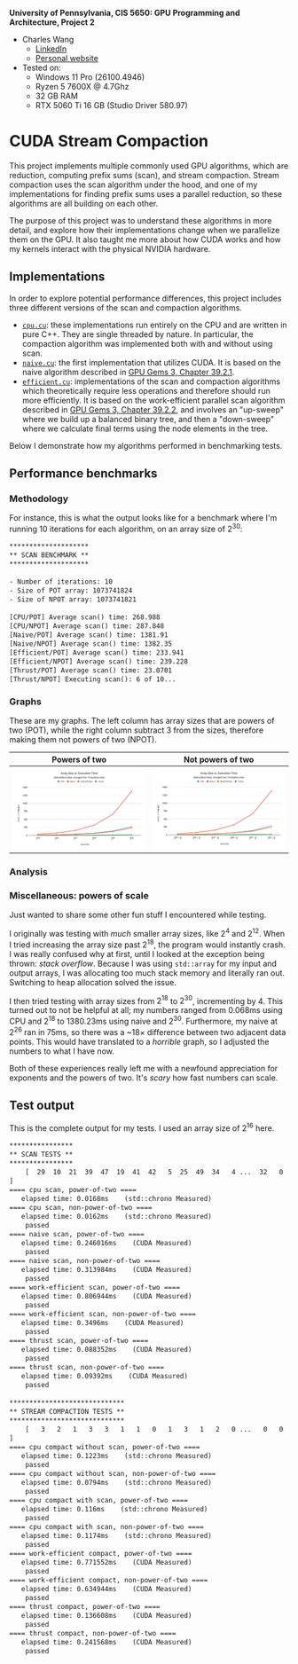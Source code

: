 **University of Pennsylvania, CIS 5650: GPU Programming and Architecture, Project 2**

* Charles Wang
  * [LinkedIn](https://linkedin.com/in/zwcharl)
  * [Personal website](https://charleszw.com)
* Tested on:
  * Windows 11 Pro (26100.4946)
  * Ryzen 5 7600X @ 4.7Ghz
  * 32 GB RAM
  * RTX 5060 Ti 16 GB (Studio Driver 580.97)

# CUDA Stream Compaction

This project implements multiple commonly used GPU algorithms, which are reduction, computing prefix sums (scan), and stream compaction. Stream compaction uses the scan algorithm under the hood, and one of my implementations for finding prefix sums uses a parallel reduction, so these algorithms are all building on each other.

The purpose of this project was to understand these algorithms in more detail, and explore how their implementations change when we parallelize them on the GPU. It also taught me more about how CUDA works and how my kernels interact with the physical NVIDIA hardware.

## Implementations

In order to explore potential performance differences, this project includes three different versions of the scan and compaction algorithms.

- [`cpu.cu`](stream_compaction/cpu.cu): these implementations run entirely on the CPU and are written in pure C++. They are single threaded by nature. In particular, the compaction algorithm was implemented both with and without using scan.
- [`naive.cu`](stream_compaction/naive.cu): the first implementation that utilizes CUDA. It is based on the naive algorithm described in [GPU Gems 3, Chapter 39.2.1](https://developer.nvidia.com/gpugems/gpugems3/part-vi-gpu-computing/chapter-39-parallel-prefix-sum-scan-cuda).
- [`efficient.cu`](stream_compaction/efficient.cu): implementations of the scan and compaction algorithms which theoretically require less operations and therefore should run more efficiently. It is based on the work-efficient parallel scan algorithm described in [GPU Gems 3, Chapter 39.2.2](https://developer.nvidia.com/gpugems/gpugems3/part-vi-gpu-computing/chapter-39-parallel-prefix-sum-scan-cuda), and involves an "up-sweep" where we build up a balanced binary tree, and then a "down-sweep" where we calculate final terms using the node elements in the tree.

Below I demonstrate how my algorithms performed in benchmarking tests.

## Performance benchmarks

### Methodology

For instance, this is what the output looks like for a benchmark where I'm running 10 iterations for each algorithm, on an array size of $2^{30}$:

```
********************
** SCAN BENCHMARK **
********************

- Number of iterations: 10
- Size of POT array: 1073741824
- Size of NPOT array: 1073741821

[CPU/POT] Average scan() time: 268.988
[CPU/NPOT] Average scan() time: 287.848
[Naive/POT] Average scan() time: 1381.91
[Naive/NPOT] Average scan() time: 1382.35
[Efficient/POT] Average scan() time: 233.941
[Efficient/NPOT] Average scan() time: 239.228
[Thrust/POT] Average scan() time: 23.0701
[Thrust/NPOT] Executing scan(): 6 of 10...
```

### Graphs

These are my graphs. The left column has array sizes that are powers of two (POT), while the right column subtract 3 from the sizes, therefore making them not powers of two (NPOT).

|Powers of two|Not powers of two|
|:-:|:-:|
|![](analysis/graphs/scan_pot.png)|![](analysis/graphs/scan_npot.png)|

### Analysis

### Miscellaneous: powers of scale

Just wanted to share some other fun stuff I encountered while testing.

I originally was testing with *much* smaller array sizes, like $2^4$ and $2^{12}$. When I tried increasing the array size past $2^{18}$, the program would instantly crash. I was really confused why at first, until I looked at the exception being thrown: *stack overflow*. Because I was using `std::array` for my input and output arrays, I was allocating too much stack memory and literally ran out. Switching to heap allocation solved the issue.

I then tried testing with array sizes from $2^{18}$ to $2^{30}$, incrementing by 4. This turned out to not be helpful at all; my numbers ranged from 0.068ms using CPU and $2^{18}$ to 1380.23ms using naive and $2^{30}$. Furthermore, my naive at $2^{26}$ ran in 75ms, so there was a ~18× difference between two adjacent data points. This would have translated to a *horrible* graph, so I adjusted the numbers to what I have now. 

Both of these experiences really left me with a newfound appreciation for exponents and the powers of two. It's *scary* how fast numbers can scale.

## Test output

This is the complete output for my tests. I used an array size of $2^{16}$ here.

```
****************
** SCAN TESTS **
****************
    [  29  10  21  39  47  19  41  42   5  25  49  34   4 ...  32   0 ]
==== cpu scan, power-of-two ====
   elapsed time: 0.0168ms    (std::chrono Measured)
==== cpu scan, non-power-of-two ====
   elapsed time: 0.0162ms    (std::chrono Measured)
    passed
==== naive scan, power-of-two ====
   elapsed time: 0.246016ms    (CUDA Measured)
    passed
==== naive scan, non-power-of-two ====
   elapsed time: 0.313984ms    (CUDA Measured)
    passed
==== work-efficient scan, power-of-two ====
   elapsed time: 0.806944ms    (CUDA Measured)
    passed
==== work-efficient scan, non-power-of-two ====
   elapsed time: 0.3496ms    (CUDA Measured)
    passed
==== thrust scan, power-of-two ====
   elapsed time: 0.088352ms    (CUDA Measured)
    passed
==== thrust scan, non-power-of-two ====
   elapsed time: 0.09392ms    (CUDA Measured)
    passed

*****************************
** STREAM COMPACTION TESTS **
*****************************
    [   3   2   1   3   3   1   1   0   1   3   1   2   0 ...   0   0 ]
==== cpu compact without scan, power-of-two ====
   elapsed time: 0.1223ms    (std::chrono Measured)
    passed
==== cpu compact without scan, non-power-of-two ====
   elapsed time: 0.0794ms    (std::chrono Measured)
    passed
==== cpu compact with scan, power-of-two ====
   elapsed time: 0.116ms    (std::chrono Measured)
    passed
==== cpu compact with scan, non-power-of-two ====
   elapsed time: 0.1174ms    (std::chrono Measured)
    passed
==== work-efficient compact, power-of-two ====
   elapsed time: 0.771552ms    (CUDA Measured)
    passed
==== work-efficient compact, non-power-of-two ====
   elapsed time: 0.634944ms    (CUDA Measured)
    passed
==== thrust compact, power-of-two ====
   elapsed time: 0.136608ms    (CUDA Measured)
    passed
==== thrust compact, non-power-of-two ====
   elapsed time: 0.241568ms    (CUDA Measured)
    passed
```